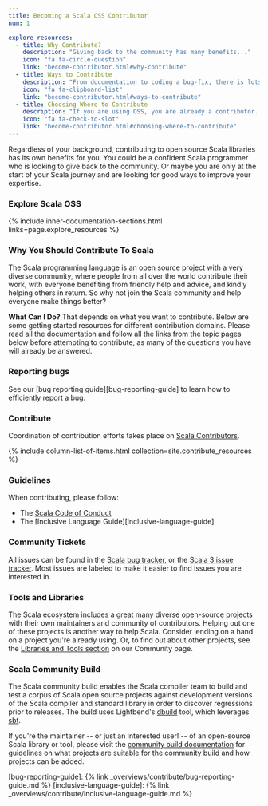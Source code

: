 ```yaml
---
title: Becoming a Scala OSS Contributor
num: 1

explore_resources:
  - title: Why Contribute?
    description: "Giving back to the community has many benefits..."
    icon: "fa fa-circle-question"
    link: "become-contributor.html#why-contribute"
  - title: Ways to Contribute
    description: "From documentation to coding a bug-fix, there is lots to do..."
    icon: "fa fa-clipboard-list"
    link: "become-contributor.html#ways-to-contribute"
  - title: Choosing Where to Contribute
    description: "If you are using OSS, you are already a contributor..."
    icon: "fa fa-check-to-slot"
    link: "become-contributor.html#choosing-where-to-contribute"
---
```


Regardless of your background, contributing to open source Scala libraries has its own benefits for you.
You could be a confident Scala programmer who is looking to give back to the community. Or maybe you are only at the
start of your Scala journey and are looking for good ways to improve your expertise.

### Explore Scala OSS

{% include inner-documentation-sections.html links=page.explore_resources %}

### Why You Should Contribute To Scala
The Scala programming language is an open source project with a very
diverse community, where people from all over the world contribute their work,
with everyone benefiting from friendly help and advice, and
kindly helping others in return. So why not join the Scala community and help
everyone make things better?

**What Can I Do?**
That depends on what you want to contribute. Below are some getting started resources for different contribution domains. Please read all the documentation and follow all the links from the topic pages below before attempting to contribute, as many of the questions you have will already be answered.

### Reporting bugs

See our [bug reporting guide][bug-reporting-guide] to learn
how to efficiently report a bug.

### Contribute

Coordination of contribution efforts takes place on
[Scala Contributors](https://contributors.scala-lang.org/).

{% include column-list-of-items.html collection=site.contribute_resources %}

### Guidelines

When contributing, please follow:

* The [Scala Code of Conduct](https://scala-lang.org/conduct/)
* The [Inclusive Language Guide][inclusive-language-guide]

### Community Tickets

All issues can be found in the [Scala bug tracker](https://github.com/scala/bug), or the [Scala 3 issue tracker](https://github.com/lampepfl/dotty/issues). Most issues are labeled
to make it easier to find issues you are interested in.

### Tools and Libraries

The Scala ecosystem includes a great many diverse open-source projects
with their own maintainers and community of contributors.  Helping out
one of these projects is another way to help Scala.  Consider lending
on a hand on a project you're already using.  Or, to find out about
other projects, see the
[Libraries and Tools section](https://scala-lang.org/community/#community-libraries-and-tools)
on our Community page.

### Scala Community Build

The Scala community build enables the Scala compiler team
to build and test a corpus of
Scala open source projects
against development versions of the Scala compiler and standard
library in order to discover regressions prior to releases.
The build uses Lightbend's
[dbuild](https://github.com/typesafehub/dbuild) tool,
which leverages [sbt](https://www.scala-sbt.org).

If you're the maintainer -- or just an interested user! -- of an
open-source Scala library or tool, please visit the
[community build documentation](https://github.com/scala/community-build/wiki)
for guidelines on what projects are suitable for the community build
and how projects can be added.

[bug-reporting-guide]: {% link _overviews/contribute/bug-reporting-guide.md %}
[inclusive-language-guide]: {% link _overviews/contribute/inclusive-language-guide.md %}
